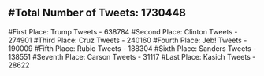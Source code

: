 #Total Number of Tweets: 1730448 
---
#First Place: Trump Tweets - 638784
#Second Place: Clinton Tweets - 274901
#Third Place: Cruz Tweets - 240160
#Fourth Place: Jeb! Tweets - 190009
#Fifth Place: Rubio Tweets - 188304
#Sixth Place: Sanders Tweets - 138551
#Seventh Place: Carson Tweets - 31117
#Last Place: Kasich Tweets - 28622
